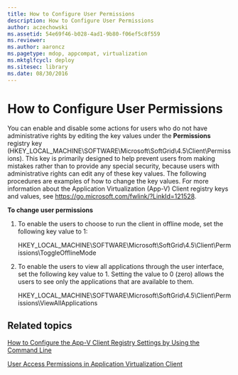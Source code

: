 ```yaml
---
title: How to Configure User Permissions
description: How to Configure User Permissions
author: aczechowski
ms.assetid: 54e69f46-b028-4ad1-9b80-f06ef5c8f559
ms.reviewer:
ms.author: aaroncz
ms.pagetype: mdop, appcompat, virtualization
ms.mktglfcycl: deploy
ms.sitesec: library
ms.date: 08/30/2016
---
```



# How to Configure User Permissions


You can enable and disable some actions for users who do not have administrative rights by editing the key values under the **Permissions** registry key (HKEY\_LOCAL\_MACHINE\\SOFTWARE\\Microsoft\\SoftGrid\\4.5\\Client\\Permissions). This key is primarily designed to help prevent users from making mistakes rather than to provide any special security, because users with administrative rights can edit any of these key values. The following procedures are examples of how to change the key values. For more information about the Application Virtualization (App-V) Client registry keys and values, see <https://go.microsoft.com/fwlink/?LinkId=121528>.

**To change user permissions**

1.  To enable the users to choose to run the client in offline mode, set the following key value to 1:

    HKEY\_LOCAL\_MACHINE\\SOFTWARE\\Microsoft\\SoftGrid\\4.5\\Client\\Permissions\\ToggleOfflineMode

2.  To enable the users to view all applications through the user interface, set the following key value to 1. Setting the value to 0 (zero) allows the users to see only the applications that are available to them.

    HKEY\_LOCAL\_MACHINE\\SOFTWARE\\Microsoft\\SoftGrid\\4.5\\Client\\Permissions\\ViewAllApplications

## Related topics


[How to Configure the App-V Client Registry Settings by Using the Command Line](how-to-configure-the-app-v-client-registry-settings-by-using-the-command-line.md)

[User Access Permissions in Application Virtualization Client](user-access-permissions-in-application-virtualization-client.md)

 

 





